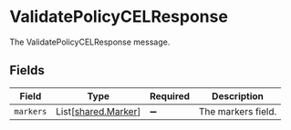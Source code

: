 # ValidatePolicyCELResponse

The ValidatePolicyCELResponse message.


## Fields

| Field                                                | Type                                                 | Required                                             | Description                                          |
| ---------------------------------------------------- | ---------------------------------------------------- | ---------------------------------------------------- | ---------------------------------------------------- |
| `markers`                                            | List[[shared.Marker](../../models/shared/marker.md)] | :heavy_minus_sign:                                   | The markers field.                                   |